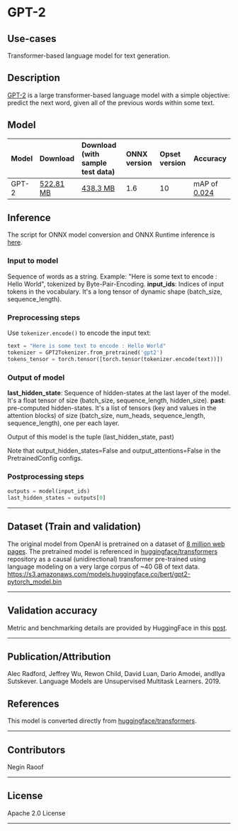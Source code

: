 # GPT-2

## Use-cases
Transformer-based language model for text generation.

## Description
[GPT-2](https://openai.com/blog/better-language-models/) is a large transformer-based language model with a simple objective: predict the next word, given all of the previous words within some text.

## Model

 |Model        |Download  | Download (with sample test data)|ONNX version|Opset version|Accuracy |
|-------------|:--------------|:--------------|:--------------|:--------------|:--------------|
|GPT-2       |[522.81 MB](model/gpt2-10.onnx) | [438.3 MB](model/gpt2-10.tar.gz)| 1.6 | 10 |mAP of [0.024](https://docs.google.com/spreadsheets/d/1sryqufw2D0XlUH4sq3e9Wnxu5EAQkaohzrJbd5HdQ_w/edit#gid=0)|


## Inference
The script for ONNX model conversion and ONNX Runtime inference is [here](dependencies/GPT2-export.py).

### Input to model
Sequence of words as a string. Example: "Here is some text to encode : Hello World", tokenized by Byte-Pair-Encoding.
**input_ids**: Indices of input tokens in the vocabulary. It's a long tensor of dynamic shape (batch_size, sequence_length).



### Preprocessing steps
Use ```tokenizer.encode()``` to encode the input text:
```python
text = "Here is some text to encode : Hello World"
tokenizer = GPT2Tokenizer.from_pretrained('gpt2')
tokens_tensor = torch.tensor([torch.tensor(tokenizer.encode(text))])
```

### Output of model
**last_hidden_state**: Sequence of hidden-states at the last layer of the model. It's a float tensor of size (batch_size, sequence_length, hidden_size).
**past**: pre-computed hidden-states. It's a list of tensors (key and values in the attention blocks) of size (batch_size, num_heads, sequence_length, sequence_length), one per each layer.

Output of this model is the tuple (last_hidden_state, past)

Note that output_hidden_states=False and output_attentions=False in the PretrainedConfig configs.

### Postprocessing steps
```python
outputs = model(input_ids)
last_hidden_states = outputs[0]
```
<hr>

## Dataset (Train and validation)
The original model from OpenAI is pretrained on a dataset of [8 million web pages](https://openai.com/blog/better-language-models).
The pretrained model is referenced in  [huggingface/transformers](https://github.com/huggingface/transformers/blob/master/transformers/modeling_gpt2.py) repository as a causal (unidirectional) transformer pre-trained using language modeling on a very large corpus of ~40 GB of text data.
https://s3.amazonaws.com/models.huggingface.co/bert/gpt2-pytorch_model.bin

<hr>

## Validation accuracy
Metric and benchmarking details are provided by HuggingFace in this [post](https://medium.com/huggingface/benchmarking-transformers-pytorch-and-tensorflow-e2917fb891c2).
<hr>


## Publication/Attribution
Alec Radford, Jeffrey Wu, Rewon Child, David Luan, Dario Amodei, andIlya Sutskever. Language Models are Unsupervised Multitask Learners. 2019.

## References
This model is converted directly from [huggingface/transformers](https://github.com/huggingface/transformers/blob/master/src/transformers/modeling_gpt2.py).
<hr>

## Contributors
Negin Raoof
<hr>

## License
Apache 2.0 License
<hr>
